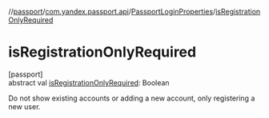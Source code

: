 //[passport](../../../index.md)/[com.yandex.passport.api](../index.md)/[PassportLoginProperties](index.md)/[isRegistrationOnlyRequired](is-registration-only-required.md)

# isRegistrationOnlyRequired

[passport]\
abstract val [isRegistrationOnlyRequired](is-registration-only-required.md): Boolean

Do not show existing accounts or adding a new account, only registering a new user.
